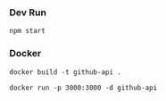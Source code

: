 ### Dev Run

`npm start`

### Docker

`docker build -t github-api .`

`docker run -p 3000:3000 -d github-api`